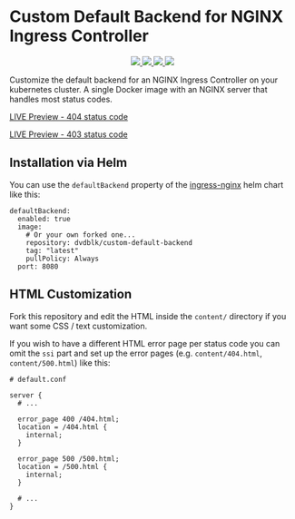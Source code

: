 # Custom Default Backend for NGINX Ingress Controller

<p align="center">
  <a href="https://hub.docker.com/repository/docker/dvdblk/custom-default-backend" alt="Docker Version">
    <img src="https://img.shields.io/docker/v/dvdblk/custom-default-backend?label=version&sort=semver"/>
  </a>
  <a href="https://hub.docker.com/repository/docker/dvdblk/custom-default-backend" alt="Docker Pulls">
    <img src="https://img.shields.io/docker/pulls/dvdblk/custom-default-backend"/>
  </a>
  <a href="https://hub.docker.com/repository/docker/dvdblk/custom-default-backend" alt="Docker Image size">
    <img src="https://img.shields.io/docker/image-size/dvdblk/custom-default-backend?sort=date"/>
  </a>
  <a href="LICENSE" alt="GitHub License">
    <img src="https://img.shields.io/github/license/dvdblk/custom-default-backend?label=license"/>
  </a>
</p>

Customize the default backend for an NGINX Ingress Controller on your kubernetes cluster. A single Docker image with an NGINX server that handles most status codes.

[LIVE Preview - 404 status code](https://dvdblk.com/thispagedoesntexist)

[LIVE Preview - 403 status code](https://auth.dvdblk.com/thispageisforbiddenandalsodoesntexist)

## Installation via Helm
You can use the `defaultBackend` property of the [ingress-nginx](https://github.com/kubernetes/ingress-nginx/tree/main/charts/ingress-nginx) helm chart like this:

```
defaultBackend:
  enabled: true
  image:
    # Or your own forked one...
    repository: dvdblk/custom-default-backend
    tag: "latest"
    pullPolicy: Always
  port: 8080
```

## HTML Customization

Fork this repository and edit the HTML inside the `content/` directory if you want some CSS / text customization.

If you wish to have a different HTML error page per status code you can omit the `ssi` part and set up the error pages (e.g. `content/404.html`, `content/500.html`) like this:

```
# default.conf

server {
  # ...

  error_page 400 /404.html;
  location = /404.html {
    internal;
  }

  error_page 500 /500.html;
  location = /500.html {
    internal;
  }

  # ...
}
```
